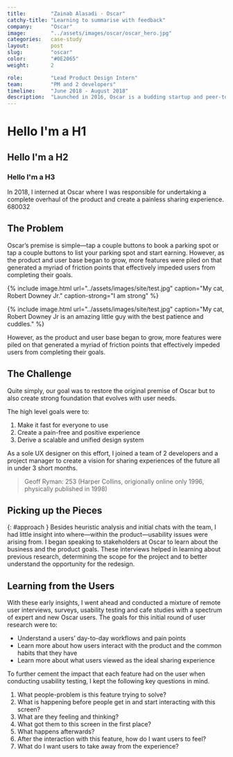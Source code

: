 ```yaml
---
title:        "Zainab Alasadi · Oscar"
catchy-title: "Learning to summarise with feedback"
company:      "Oscar"
image:        "../assets/images/oscar/oscar_hero.jpg"
categories:   case-study
layout:       post
slug:         "oscar"
color:        "#0E2065"
weight:       2

role:         "Lead Product Design Intern"
team:         "PM and 2 developers"
timeline:     "June 2018 - August 2018"
description:  "Launched in 2016, Oscar is a budding startup and peer-to-peer marketplace that connects drivers looking for parking spaces with property owners who have empty parking spaces to effectively support a sustainable future through co-living. Launched in 2016, Oscar is a budding startup and peer-to-peer marketplace that connects drivers looking for parking spaces with property owners who have empty parking spaces to effectively support a sustainable future through co-living. Launched in 2016, Oscar is a budding startup and peer-to-peer marketplace that connects drivers looking for parking spaces with property owners who have empty parking spaces to effectively support a sustainable future through co-living. Launched in 2016, Oscar is a budding startup and peer-to-peer marketplace that connects drivers looking for parking spaces with property owners who have empty parking spaces to effectively support a sustainable future through co-living."
---
```


# Hello I'm a H1
## Hello I'm a H2
### Hello I'm a H3

In 2018, I interned at Oscar where I was responsible for undertaking a complete overhaul of the product and create a painless sharing experience. 680032 

## The Problem
Oscar’s premise is simple—tap a couple buttons to book a parking spot or tap a couple buttons to list your parking spot and start earning. However, as the product and user base began to grow, more features were piled on that generated a myriad of friction points that effectively impeded users from completing their goals.

{% include image.html url="../assets/images/site/test.jpg" caption="My cat, Robert Downey Jr." caption-strong="I am strong" %}

{% include image.html url="../assets/images/site/test.jpg" caption="My cat, Robert Downey Jr is an amazing little guy with the best patience and cuddles." %}

However, as the product and user base began to grow, more features were piled on that generated a myriad of friction points that effectively impeded users from completing their goals.

## The Challenge
Quite simply, our goal was to restore the original premise of Oscar but to also create strong foundation that evolves with user needs. 

The high level goals were to:
1. Make it fast for everyone to use
2. Create a pain-free and positive experience
3. Derive a scalable and unified design system

As a sole UX designer on this effort, I joined a team of 2 developers and a project manager to create a vision for sharing experiences of the future all in under 3 short months.

> Geoff Ryman: 253 (Harper Collins, origionally online only 1996, physically published in 1998)

## Picking up the Pieces
{: #approach }
Besides heuristic analysis and initial chats with the team, I had little insight into where—within the product—usability issues were arising from. I began speaking to stakeholders at Oscar to learn about the business and the product goals. These interviews helped in learning about previous research, determining the scope for the project and to better understand the opportunity for the redesign.

## Learning from the Users
With these early insights, I went ahead and conducted a mixture of remote user interviews, surveys, usability testing and cafe studies with a spectrum of expert and new Oscar users. The goals for this initial round of user research were to:
- Understand a users’ day-to-day workflows and pain points
- Learn more about how users interact with the product and the common habits that they have
- Learn more about what users viewed as the ideal sharing experience

To further cement the impact that each feature had on the user when conducting usability testing, I kept the following key questions in mind.

1. What people-problem is this feature trying to solve?
2. What is happening before people get in and start interacting with this screen?
3. What are they feeling and thinking?
4. What got them to this screen in the first place?
5. What happens afterwards?
6. After the interaction with this feature, how do I want users to feel?
7. What do I want users to take away from the experience?
